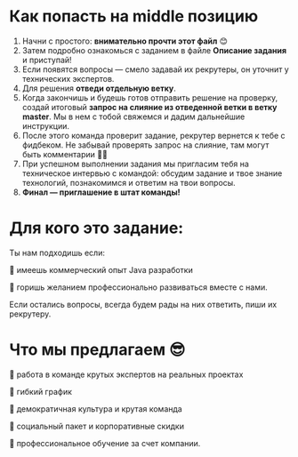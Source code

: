 # Как попасть на middle позицию

1.	Начни с простого: **внимательно прочти этот файл** 😊
2.	Затем подробно ознакомься с заданием в файле **Описание задания** и приступай!
3.	Если появятся вопросы — смело задавай их рекрутеры, он уточнит у технических экспертов.
4.	Для решения **отведи отдельную ветку**.
5.	Когда закончишь и будешь готов отправить решение на проверку, создай итоговый **запрос на слияние из отведенной ветки в ветку master**. Мы в нем с тобой свяжемся и дадим дальнейшие инструкции.
6.	После этого команда проверит задание, рекрутер вернется к тебе с фидбеком. Не забывай проверять запрос на слияние, там могут быть комментарии 🙌🏻 
7.	При успешном выполнении задания мы пригласим тебя на техническое интервью с командой: обсудим задание и твое знание технологий, познакомимся и ответим на твои вопросы.
8.	**Финал — приглашение в штат команды!**

# Для кого это задание:

Ты нам подходишь если:

🔵 имеешь коммерческий опыт Java разработки

🔵 горишь желанием профессионально развиваться вместе с нами.

Если остались вопросы, всегда будем рады на них ответить, пиши их рекрутеру.

# Что мы предлагаем 😎

🔵 работа в команде крутых экспертов на реальных проектах

🔵 гибкий график

🔵 демократичная культура и крутая команда

🔵 социальный пакет и корпоративные скидки

🔵 профессиональное обучение за счет компании.
